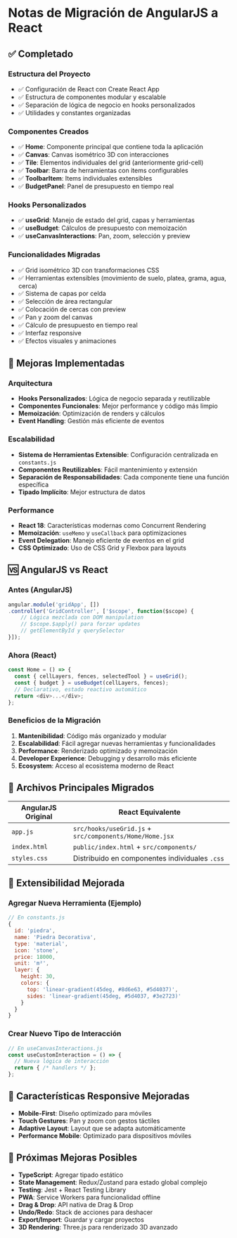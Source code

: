 # Notas de Migración de AngularJS a React

## ✅ Completado

### Estructura del Proyecto
- ✅ Configuración de React con Create React App
- ✅ Estructura de componentes modular y escalable
- ✅ Separación de lógica de negocio en hooks personalizados
- ✅ Utilidades y constantes organizadas

### Componentes Creados
- ✅ **Home**: Componente principal que contiene toda la aplicación
- ✅ **Canvas**: Canvas isométrico 3D con interacciones
- ✅ **Tile**: Elementos individuales del grid (anteriormente grid-cell)
- ✅ **Toolbar**: Barra de herramientas con items configurables
- ✅ **ToolbarItem**: Items individuales extensibles
- ✅ **BudgetPanel**: Panel de presupuesto en tiempo real

### Hooks Personalizados
- ✅ **useGrid**: Manejo de estado del grid, capas y herramientas
- ✅ **useBudget**: Cálculos de presupuesto con memoización
- ✅ **useCanvasInteractions**: Pan, zoom, selección y preview

### Funcionalidades Migradas
- ✅ Grid isométrico 3D con transformaciones CSS
- ✅ Herramientas extensibles (movimiento de suelo, platea, grama, agua, cerca)
- ✅ Sistema de capas por celda
- ✅ Selección de área rectangular
- ✅ Colocación de cercas con preview
- ✅ Pan y zoom del canvas
- ✅ Cálculo de presupuesto en tiempo real
- ✅ Interfaz responsive
- ✅ Efectos visuales y animaciones

## 🔧 Mejoras Implementadas

### Arquitectura
- **Hooks Personalizados**: Lógica de negocio separada y reutilizable
- **Componentes Funcionales**: Mejor performance y código más limpio
- **Memoización**: Optimización de renders y cálculos
- **Event Handling**: Gestión más eficiente de eventos

### Escalabilidad
- **Sistema de Herramientas Extensible**: Configuración centralizada en `constants.js`
- **Componentes Reutilizables**: Fácil mantenimiento y extensión
- **Separación de Responsabilidades**: Cada componente tiene una función específica
- **Tipado Implícito**: Mejor estructura de datos

### Performance
- **React 18**: Características modernas como Concurrent Rendering
- **Memoización**: `useMemo` y `useCallback` para optimizaciones
- **Event Delegation**: Manejo eficiente de eventos en el grid
- **CSS Optimizado**: Uso de CSS Grid y Flexbox para layouts

## 🆚 AngularJS vs React

### Antes (AngularJS)
```javascript
angular.module('gridApp', [])
.controller('GridController', ['$scope', function($scope) {
    // Lógica mezclada con DOM manipulation
    // $scope.$apply() para forzar updates
    // getElementById y querySelector
}]);
```

### Ahora (React)
```javascript
const Home = () => {
  const { cellLayers, fences, selectedTool } = useGrid();
  const { budget } = useBudget(cellLayers, fences);
  // Declarativo, estado reactivo automático
  return <div>...</div>;
};
```

### Beneficios de la Migración
1. **Mantenibilidad**: Código más organizado y modular
2. **Escalabilidad**: Fácil agregar nuevas herramientas y funcionalidades
3. **Performance**: Renderizado optimizado y memoización
4. **Developer Experience**: Debugging y desarrollo más eficiente
5. **Ecosystem**: Acceso al ecosistema moderno de React

## 📁 Archivos Principales Migrados

| AngularJS Original | React Equivalente |
|-------------------|-------------------|
| `app.js` | `src/hooks/useGrid.js` + `src/components/Home/Home.jsx` |
| `index.html` | `public/index.html` + `src/components/` |
| `styles.css` | Distribuido en componentes individuales `.css` |

## 🎯 Extensibilidad Mejorada

### Agregar Nueva Herramienta (Ejemplo)
```javascript
// En constants.js
{
  id: 'piedra',
  name: 'Piedra Decorativa',
  type: 'material',
  icon: 'stone',
  price: 18000,
  unit: 'm²',
  layer: {
    height: 30,
    colors: {
      top: 'linear-gradient(45deg, #8d6e63, #5d4037)',
      sides: 'linear-gradient(45deg, #5d4037, #3e2723)'
    }
  }
}
```

### Crear Nuevo Tipo de Interacción
```javascript
// En useCanvasInteractions.js
const useCustomInteraction = () => {
  // Nueva lógica de interacción
  return { /* handlers */ };
};
```

## 📱 Características Responsive Mejoradas

- **Mobile-First**: Diseño optimizado para móviles
- **Touch Gestures**: Pan y zoom con gestos táctiles
- **Adaptive Layout**: Layout que se adapta automáticamente
- **Performance Mobile**: Optimizado para dispositivos móviles

## 🚀 Próximas Mejoras Posibles

- **TypeScript**: Agregar tipado estático
- **State Management**: Redux/Zustand para estado global complejo
- **Testing**: Jest + React Testing Library
- **PWA**: Service Workers para funcionalidad offline
- **Drag & Drop**: API nativa de Drag & Drop
- **Undo/Redo**: Stack de acciones para deshacer
- **Export/Import**: Guardar y cargar proyectos
- **3D Rendering**: Three.js para renderizado 3D avanzado

